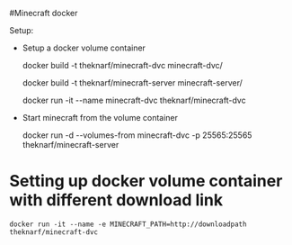 #Minecraft docker

Setup:

 - Setup a docker volume container

	docker build -t theknarf/minecraft-dvc minecraft-dvc/

	docker build -t theknarf/minecraft-server minecraft-server/
	
	docker run -it --name minecraft-dvc theknarf/minecraft-dvc

 - Start minecraft from the volume container

	docker run -d --volumes-from minecraft-dvc -p 25565:25565 theknarf/minecraft-server

# Setting up docker volume container with different download link

	docker run -it --name -e MINECRAFT_PATH=http://downloadpath theknarf/minecraft-dvc
